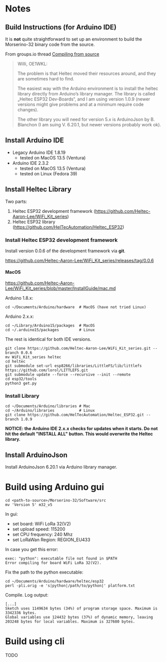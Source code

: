 # Notes

## Build Instructions (for Arduino IDE)

It is **not** quite straightforward to set up an environment to build the Morserino-32 binary code from the source.

From groups.io thread [Compiling from source](https://morserino.groups.io/g/main/topic/compiling_from_source/104750585?p=,,,20,0,0,0::recentpostdate/sticky,,,20,2,20,104750585,previd%3D1710572933441364752,nextid%3D1708351118178241033&previd=1710572933441364752&nextid=1708351118178241033)

> Willi, OE1WKL:
>
> The problem is that Heltec moved their resources around, and they
> are sometimes hard to find.
>
> The easiest way with the Arduino environment is to install the heltec
> library directly from Arduino’s library manager. The library is called
> „Heltec ESP32 Dev-Boards“, and I am using version 1.0.9 (newer
> versions might give problems and at a minimum require code changes).
>
> The other library you will need for version 5.x is ArduinoJson by
> B. Blanchon (I am suing V. 6.20.1, but newer versions probably work ok).

## Install Arduino IDE

* Legacy Arduino IDE 1.8.19
  * tested on MacOS 13.5 (Ventura)
* Arduino IDE 2.3.2
  * tested on MacOS 13.5 (Ventura)
  * tested on Linux (Fedora 39)

## Install Heltec Library

Two parts:

1. Heltec ESP32 development framework (https://github.com/Heltec-Aaron-Lee/WiFi_Kit_series)
2. Heltec ESP32 library (https://github.com/HelTecAutomation/Heltec_ESP32)
 
### Install Heltec ESP32 development framework

Install version 0.0.6 of the development framework via **git**.

https://github.com/Heltec-Aaron-Lee/WiFi_Kit_series/releases/tag/0.0.6

#### MacOS

https://github.com/Heltec-Aaron-Lee/WiFi_Kit_series/blob/master/InstallGuide/mac.md

Arduino 1.8.x:

```
cd ~/Documents/Arduino/hardware  # MacOS (have not tried Linux)
```

Arduino 2.x.x:

```
cd ~/Library/Arduino15/packages  # MacOS
cd ~/.arduino15/packages         # Linux
```

The rest is identical for both IDE versions.

```
git clone https://github.com/Heltec-Aaron-Lee/WiFi_Kit_series.git --branch 0.0.6
mv WiFi_Kit_series heltec
cd heltec
git submodule set-url esp8266/libraries/LittleFS/lib/littlefs https://github.com/lorol/LITTLEFS.git
git submodule update --force --recursive --init --remote
cd esp32/tools
python3 get.py
```

### Install Library

```
cd ~/Documents/Arduino/libraries # Mac
cd ~/Arduino/libraries           # Linux
git clone https://github.com/HelTecAutomation/Heltec_ESP32.git --branch 1.0.9
```

**NOTICE: the Arduino IDE 2.x.x checks for updates when it starts. Do not hit the
default "INSTALL ALL" button. This would overwrite the Heltec library.**

## Install ArduinoJson

Install ArduinoJson 6.20.1 via Arduino library manager.

# Build using Arduino gui

```
cd <path-to-source>/Morserino-32/Software/src
mv 'Version 5' m32_v5
```

In gui:

* set board: WiFi LoRa 32(V2)
* set upload speed: 115200
* set CPU frequency: 240 Mhz
* set LoRaWan Region: REGION_EU433

In case you get this error:

```
exec: "python": executable file not found in $PATH
Error compiling for board WiFi LoRa 32(V2).
```

Fix the path to the python executable:

```
cd ~/Documents/Arduino/hardware/heltec/esp32
perl -pli.orig -e 's|python|/path/to/python|' platform.txt
```

Compile. Log output:

```
[...]
Sketch uses 1149634 bytes (34%) of program storage space. Maximum is 3342336 bytes.
Global variables use 124432 bytes (37%) of dynamic memory, leaving 203248 bytes for local variables. Maximum is 327680 bytes.
```

# Build using cli

TODO
